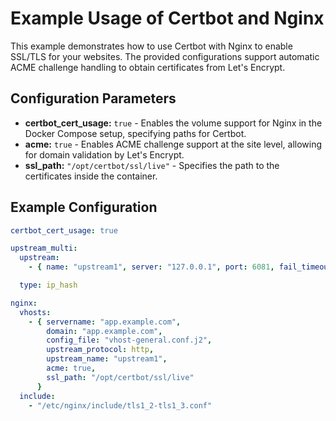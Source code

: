 # Example Usage of Certbot and Nginx

This example demonstrates how to use Certbot with Nginx to enable SSL/TLS for your websites. The provided configurations support automatic ACME challenge handling to obtain certificates from Let's Encrypt.

## Configuration Parameters

- **certbot_cert_usage:** `true` - Enables the volume support for Nginx in the Docker Compose setup, specifying paths for Certbot.
- **acme:** `true` - Enables ACME challenge support at the site level, allowing for domain validation by Let's Encrypt.
- **ssl_path:** `"/opt/certbot/ssl/live"` - Specifies the path to the certificates inside the container.

## Example Configuration

```yaml
certbot_cert_usage: true

upstream_multi:
  upstream:
    - { name: "upstream1", server: "127.0.0.1", port: 6081, fail_timeout: 30, max_fails: 30, conf: "nginx-multi-g2.conf.j2" }

  type: ip_hash

nginx:
  vhosts:
    - { servername: "app.example.com",
        domain: "app.example.com",
        config_file: "vhost-general.conf.j2",
        upstream_protocol: http,
        upstream_name: "upstream1",
        acme: true,
        ssl_path: "/opt/certbot/ssl/live"
      }
  include:
    - "/etc/nginx/include/tls1_2-tls1_3.conf"